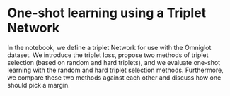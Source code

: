 # One-shot learning using a Triplet Network

In the notebook, we define a triplet Network for use with the Omniglot dataset. We introduce the triplet loss, propose two methods of triplet selection (based on random and hard triplets), and we evaluate one-shot learning with the random and hard triplet selection methods. Furthermore, we compare these two methods against each other and discuss how one should pick a margin.
